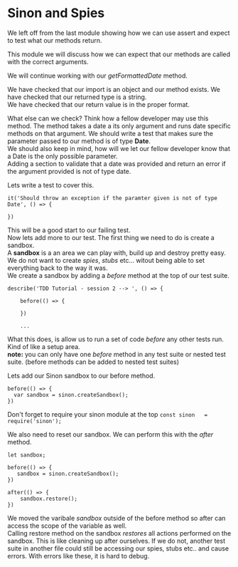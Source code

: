 # Sinon and Spies
We left off from the last module showing how we can use assert and expect to test what our methods return.

This module we will discuss how we can expect that our methods are called with the correct arguments. 

We will continue working with our *getFormattedDate* method. 

We have checked that our import is an object and our method exists.
We have checked that our returned type is a string.  
We have checked that our return value is in the proper format.

What else can we check? Think how a fellow developer may use this method. The method takes a date a its only argument and runs date specific methods on that argument. We should write a test that makes sure the parameter passed to our method is of type **Date**.  
We should also keep in mind, how will we let our fellow developer know that a Date is the only possible parameter.  
Adding a section to validate that a date was provided and return an error if the argument provided is not of type date.

Lets write a test to cover this.

```
it('Should throw an exception if the paramter given is not of type Date', () => {
        
})
```
This will be a good start to our failing test.  
Now lets add more to our test. The first thing we need to do is create a sandbox.  
A **sandbox** is a an area we can play with, build up and destroy pretty easy. We do not want to create *spies*, *stubs* etc... witout being able to set everything back to the way it was.   
We create a sandbox by adding a *before* method at the top of our test suite. 
```
describe('TDD Tutorial - session 2 --> ', () => {
    
    before(() => {
        
    })
    
    ...
```
What this does, is allow us to run a set of code *before* any other tests run. Kind of like a setup area.  
**note:** you can only have one *before* method in any test suite or nested test suite. (before methods can be added to nested test suites)  

Lets add our Sinon sandbox to our before method.
```
before(() => {
  var sandbox = sinon.createSandbox();
})
```
Don't forget to require your sinon module at the top `const sinon   = require('sinon');`  

We also need to reset our sandbox. We can perform this with the *after* method.

```
let sandbox;

before(() => {
   sandbox = sinon.createSandbox();
})

after(() => {
    sandbox.restore();
})
```
We moved the varibale *sandbox* outside of the before method so after can access the scope of the variable as well.  
Calling restore method on the sandbox *restores* all actions performed on the sandbox. This is like cleaning up after ourselves. If we do not, another test suite in another file could still be accessing our spies, stubs etc.. and cause errors. With errors like these, it is hard to debug.